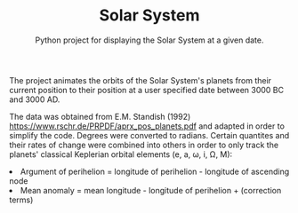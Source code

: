 <header>
<h1>Solar System</h1>
<p>Python project for displaying the Solar System at a given date. </p>
</header> 

The project animates the orbits of the Solar System's planets from 
their current position to their position at a user specified date between
3000 BC and 3000 AD. 

The data was obtained from E.M. Standish (1992) 
https://www.rschr.de/PRPDF/aprx_pos_planets.pdf
and adapted in order to simplify the code. Degrees were converted to
radians. Certain quantites and their rates of change were combined into
others in order to only track the planets' classical Keplerian orbital 
elements (e, a, ω, i, Ω, M):
<li> Argument of perihelion = longitude of perihelion - longitude of 
ascending node </li>
<li> Mean anomaly = mean longitude - longitude of perihelion + (correction
terms) </li>